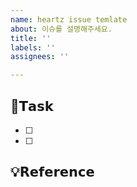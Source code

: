 ```yaml
---
name: heartz issue temlate
about: 이슈를 설명해주세요.
title: ''
labels: ''
assignees: ''

---
```


## 📌𝗧𝗮𝘀𝗸
- [ ]
- [ ]

## 💡𝗥𝗲𝗳𝗲𝗿𝗲𝗻𝗰𝗲
